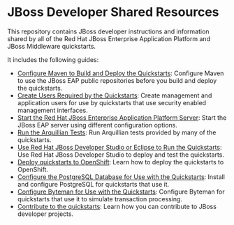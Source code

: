 
JBoss Developer Shared Resources
==============================

This repository contains JBoss developer instructions and information shared by all of the Red Hat JBoss Enterprise Application Platform and JBoss Middleware quickstarts.

It includes the following guides:

* [Configure Maven to Build and Deploy the Quickstarts](guides/CONFIGURE_MAVEN_JBOSS_EAP.adoc): Configure Maven to use the JBoss EAP public repositories before you build and deploy the quickstarts.
* [Create Users Required by the Quickstarts](guides/CREATE_USERS.adoc): Create management and application users for use by quickstarts that use security enabled management interfaces.
* [Start the Red Hat JBoss Enterprise Application Platform Server](guides/START_JBOSS_EAP.adoc): Start the JBoss EAP server using different configuration options.
* [Run the Arquillian Tests](guides/RUN_ARQUILLIAN_TESTS.adoc): Run Arquillian tests provided by many of the quickstarts.
* [Use Red Hat JBoss Developer Studio or Eclipse to Run the Quickstarts](guides/USE_JBDS.adoc): Use Red Hat JBoss Developer Studio to deploy and test the quickstarts.
* [Deploy quickstarts to OpenShift](guides/DEPLOY_TO_OPENSHIFT.md): Learn how to deploy the quickstarts to OpenShift.
* [Configure the PostgreSQL Database for Use with the Quickstarts](guides/CONFIGURE_POSTGRESQL_JBOSS_EAP.adoc): Install and configure PostgreSQL for quickstarts that use it.
* [Configure Byteman for Use with the Quickstarts](guides/CONFIGURE_BYTEMAN.adoc): Configure Byteman for quickstarts that use it to simulate transaction processing.
* [Contribute to the quickstarts](guides/CONTRIBUTING.adoc): Learn how you can contribute to JBoss developer projects.
